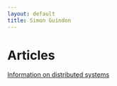```yaml
---
layout: default
title: Simon Guindon
---
```


# Articles
[Information on distributed systems](distributed-systems)
